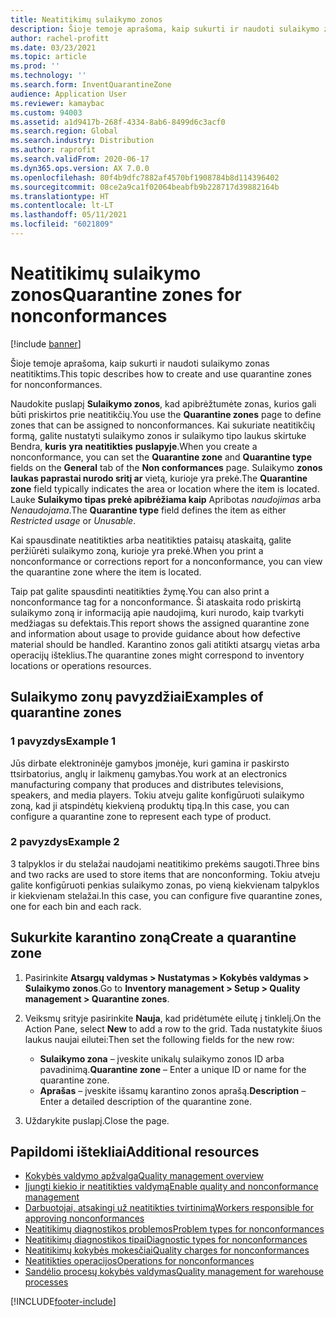 ```yaml
---
title: Neatitikimų sulaikymo zonos
description: Šioje temoje aprašoma, kaip sukurti ir naudoti sulaikymo zonas neatitiktims.
author: rachel-profitt
ms.date: 03/23/2021
ms.topic: article
ms.prod: ''
ms.technology: ''
ms.search.form: InventQuarantineZone
audience: Application User
ms.reviewer: kamaybac
ms.custom: 94003
ms.assetid: a1d9417b-268f-4334-8ab6-8499d6c3acf0
ms.search.region: Global
ms.search.industry: Distribution
ms.author: raprofit
ms.search.validFrom: 2020-06-17
ms.dyn365.ops.version: AX 7.0.0
ms.openlocfilehash: 80f4b9dfc7882af4570bf1908784b8d114396402
ms.sourcegitcommit: 08ce2a9ca1f02064beabfb9b228717d39882164b
ms.translationtype: HT
ms.contentlocale: lt-LT
ms.lasthandoff: 05/11/2021
ms.locfileid: "6021809"
---
```

# <a name="quarantine-zones-for-nonconformances"></a><span data-ttu-id="cda46-103">Neatitikimų sulaikymo zonos</span><span class="sxs-lookup"><span data-stu-id="cda46-103">Quarantine zones for nonconformances</span></span>

[!include [banner](../includes/banner.md)]

<span data-ttu-id="cda46-104">Šioje temoje aprašoma, kaip sukurti ir naudoti sulaikymo zonas neatitiktims.</span><span class="sxs-lookup"><span data-stu-id="cda46-104">This topic describes how to create and use quarantine zones for nonconformances.</span></span>

<span data-ttu-id="cda46-105">Naudokite puslapį **Sulaikymo zonos**, kad apibrėžtumėte zonas, kurios gali būti priskirtos prie neatitikčių.</span><span class="sxs-lookup"><span data-stu-id="cda46-105">You use the **Quarantine zones** page to define zones that can be assigned to nonconformances.</span></span> <span data-ttu-id="cda46-106">Kai sukuriate neatitikčių formą, galite nustatyti sulaikymo zonos ir sulaikymo tipo laukus skirtuke Bendra, **kuris** **yra** **neatitikties** **puslapyje**.</span><span class="sxs-lookup"><span data-stu-id="cda46-106">When you create a nonconformance, you can set the **Quarantine zone** and **Quarantine type** fields on the **General** tab of the **Non conformances** page.</span></span> <span data-ttu-id="cda46-107">Sulaikymo **zonos laukas paprastai nurodo sritį ar** vietą, kurioje yra prekė.</span><span class="sxs-lookup"><span data-stu-id="cda46-107">The **Quarantine zone** field typically indicates the area or location where the item is located.</span></span> <span data-ttu-id="cda46-108">Lauke **Sulaikymo tipas prekė apibrėžiama kaip** Apribotas *naudojimas* arba *Nenaudojama*.</span><span class="sxs-lookup"><span data-stu-id="cda46-108">The **Quarantine type** field defines the item as either *Restricted usage* or *Unusable*.</span></span>

<span data-ttu-id="cda46-109">Kai spausdinate neatitikties arba neatitikties pataisų ataskaitą, galite peržiūrėti sulaikymo zoną, kurioje yra prekė.</span><span class="sxs-lookup"><span data-stu-id="cda46-109">When you print a nonconformance or corrections report for a nonconformance, you can view the quarantine zone where the item is located.</span></span>

<span data-ttu-id="cda46-110">Taip pat galite spausdinti neatitikties žymę.</span><span class="sxs-lookup"><span data-stu-id="cda46-110">You can also print a nonconformance tag for a nonconformance.</span></span> <span data-ttu-id="cda46-111">Ši ataskaita rodo priskirtą sulaikymo zoną ir informaciją apie naudojimą, kuri nurodo, kaip tvarkyti medžiagas su defektais.</span><span class="sxs-lookup"><span data-stu-id="cda46-111">This report shows the assigned quarantine zone and information about usage to provide guidance about how defective material should be handled.</span></span> <span data-ttu-id="cda46-112">Karantino zonos gali atitikti atsargų vietas arba operacijų išteklius.</span><span class="sxs-lookup"><span data-stu-id="cda46-112">The quarantine zones might correspond to inventory locations or operations resources.</span></span>

## <a name="examples-of-quarantine-zones"></a><span data-ttu-id="cda46-113">Sulaikymo zonų pavyzdžiai</span><span class="sxs-lookup"><span data-stu-id="cda46-113">Examples of quarantine zones</span></span>

### <a name="example-1"></a><span data-ttu-id="cda46-114">1 pavyzdys</span><span class="sxs-lookup"><span data-stu-id="cda46-114">Example 1</span></span>

<span data-ttu-id="cda46-115">Jūs dirbate elektroninėje gamybos įmonėje, kuri gamina ir paskirsto ttsirbatorius, anglų ir laikmenų gamybas.</span><span class="sxs-lookup"><span data-stu-id="cda46-115">You work at an electronics manufacturing company that produces and distributes televisions, speakers, and media players.</span></span> <span data-ttu-id="cda46-116">Tokiu atveju galite konfigūruoti sulaikymo zoną, kad ji atspindėtų kiekvieną produktų tipą.</span><span class="sxs-lookup"><span data-stu-id="cda46-116">In this case, you can configure a quarantine zone to represent each type of product.</span></span>

### <a name="example-2"></a><span data-ttu-id="cda46-117">2 pavyzdys</span><span class="sxs-lookup"><span data-stu-id="cda46-117">Example 2</span></span>

<span data-ttu-id="cda46-118">3 talpyklos ir du stelažai naudojami neatitikimo prekėms saugoti.</span><span class="sxs-lookup"><span data-stu-id="cda46-118">Three bins and two racks are used to store items that are nonconforming.</span></span> <span data-ttu-id="cda46-119">Tokiu atveju galite konfigūruoti penkias sulaikymo zonas, po vieną kiekvienam talpyklos ir kiekvienam stelažai.</span><span class="sxs-lookup"><span data-stu-id="cda46-119">In this case, you can configure five quarantine zones, one for each bin and each rack.</span></span>

## <a name="create-a-quarantine-zone"></a><span data-ttu-id="cda46-120">Sukurkite karantino zoną</span><span class="sxs-lookup"><span data-stu-id="cda46-120">Create a quarantine zone</span></span>

1. <span data-ttu-id="cda46-121">Pasirinkite **Atsargų valdymas \> Nustatymas \> Kokybės valdymas \> Sulaikymo zonos**.</span><span class="sxs-lookup"><span data-stu-id="cda46-121">Go to **Inventory management \> Setup \> Quality management \> Quarantine zones**.</span></span>
1. <span data-ttu-id="cda46-122">Veiksmų srityje pasirinkite **Nauja**, kad pridėtumėte eilutę į tinklelį.</span><span class="sxs-lookup"><span data-stu-id="cda46-122">On the Action Pane, select **New** to add a row to the grid.</span></span> <span data-ttu-id="cda46-123">Tada nustatykite šiuos laukus naujai eilutei:</span><span class="sxs-lookup"><span data-stu-id="cda46-123">Then set the following fields for the new row:</span></span>

    - <span data-ttu-id="cda46-124">**Sulaikymo zona** – įveskite unikalų sulaikymo zonos ID arba pavadinimą.</span><span class="sxs-lookup"><span data-stu-id="cda46-124">**Quarantine zone** – Enter a unique ID or name for the quarantine zone.</span></span>
    - <span data-ttu-id="cda46-125">**Aprašas** – įveskite išsamų karantino zonos aprašą.</span><span class="sxs-lookup"><span data-stu-id="cda46-125">**Description** – Enter a detailed description of the quarantine zone.</span></span>

1. <span data-ttu-id="cda46-126">Uždarykite puslapį.</span><span class="sxs-lookup"><span data-stu-id="cda46-126">Close the page.</span></span>

## <a name="additional-resources"></a><span data-ttu-id="cda46-127">Papildomi ištekliai</span><span class="sxs-lookup"><span data-stu-id="cda46-127">Additional resources</span></span>

- [<span data-ttu-id="cda46-128">Kokybės valdymo apžvalga</span><span class="sxs-lookup"><span data-stu-id="cda46-128">Quality management overview</span></span>](quality-management-processes.md)
- [<span data-ttu-id="cda46-129">Įjungti kiekio ir neatitikties valdymą</span><span class="sxs-lookup"><span data-stu-id="cda46-129">Enable quality and nonconformance management</span></span>](enable-quality-management.md)
- [<span data-ttu-id="cda46-130">Darbuotojai, atsakingi už neatitikties tvirtinimą</span><span class="sxs-lookup"><span data-stu-id="cda46-130">Workers responsible for approving nonconformances</span></span>](quality-responsible-workers.md)
- [<span data-ttu-id="cda46-131">Neatitikimų diagnostikos problemos</span><span class="sxs-lookup"><span data-stu-id="cda46-131">Problem types for nonconformances</span></span>](quality-quarantine-zones.md)
- [<span data-ttu-id="cda46-132">Neatitikimų diagnostikos tipai</span><span class="sxs-lookup"><span data-stu-id="cda46-132">Diagnostic types for nonconformances</span></span>](quality-diagnostic-types.md)
- [<span data-ttu-id="cda46-133">Neatitikimų kokybės mokesčiai</span><span class="sxs-lookup"><span data-stu-id="cda46-133">Quality charges for nonconformances</span></span>](quality-charges.md)
- [<span data-ttu-id="cda46-134">Neatitikties operacijos</span><span class="sxs-lookup"><span data-stu-id="cda46-134">Operations for nonconformances</span></span>](quality-operations.md)
- [<span data-ttu-id="cda46-135">Sandėlio procesų kokybės valdymas</span><span class="sxs-lookup"><span data-stu-id="cda46-135">Quality management for warehouse processes</span></span>](quality-management-for-warehouses-processes.md)

[!INCLUDE[footer-include](../../includes/footer-banner.md)]
